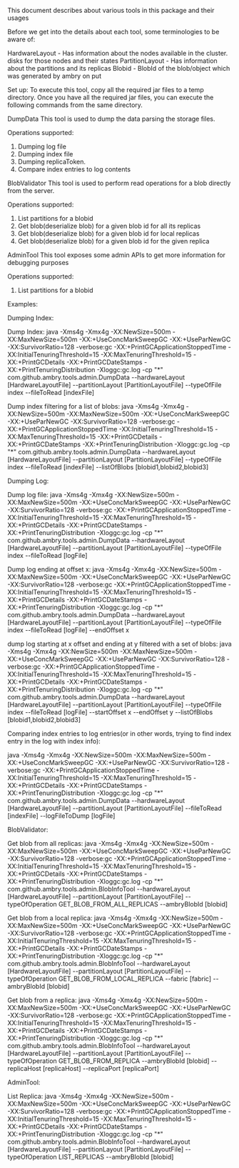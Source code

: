 This document describes about various tools in this package and their usages

Before we get into the details about each tool, some terminologies to be aware of:

HardwareLayout   - Has information about the nodes available in the cluster. disks for those nodes and their states
PartitionLayout  - Has information about the partitions and its replicas
Blobid           - BlobId of the blob/object which was generated by ambry on put


Set up:
To execute this tool, copy all the required jar files to a temp directory. Once you have all the required jar files,
you can execute the following commands from the same directory.


DumpData
This tool is used to dump the data parsing the storage files.
 
Operations supported:
1. Dumping log file
2. Dumping index file
3. Dumping replicaToken. 
4. Compare index entries to log contents

BlobValidator
This tool is used to perform read operations for a blob directly from the server. 

Operations supported:
1. List partitions for a blobid
2. Get blob(deserialize blob) for a given blob id for all its replicas
3. Get blob(deserialize blob) for a given blob id for local replicas
4. Get blob(deserialize blob) for a given blob id for the given replica

AdminTool
This tool exposes some admin APIs to get more information for debugging purposes

Operations supported:
1. List partitions for a blobid

Examples:

Dumping Index:

Dump Index:
java -Xms4g -Xmx4g -XX:NewSize=500m -XX:MaxNewSize=500m -XX:+UseConcMarkSweepGC -XX:+UseParNewGC -XX:SurvivorRatio=128
-verbose:gc -XX:+PrintGCApplicationStoppedTime -XX:InitialTenuringThreshold=15 -XX:MaxTenuringThreshold=15
-XX:+PrintGCDetails -XX:+PrintGCDateStamps -XX:+PrintTenuringDistribution -Xloggc:gc.log
 -cp "*" com.github.ambry.tools.admin.DumpData --hardwareLayout [HardwareLayoutFile]
 --partitionLayout [PartitionLayoutFile] --typeOfFile index --fileToRead [indexFile]

Dump index filtering for a list of blobs:
java -Xms4g -Xmx4g -XX:NewSize=500m -XX:MaxNewSize=500m -XX:+UseConcMarkSweepGC -XX:+UseParNewGC -XX:SurvivorRatio=128
-verbose:gc -XX:+PrintGCApplicationStoppedTime -XX:InitialTenuringThreshold=15 -XX:MaxTenuringThreshold=15
-XX:+PrintGCDetails -XX:+PrintGCDateStamps -XX:+PrintTenuringDistribution -Xloggc:gc.log -cp "*"
com.github.ambry.tools.admin.DumpData --hardwareLayout [HardwareLayoutFile] --partitionLayout [PartitionLayoutFile]
--typeOfFile index --fileToRead [indexFile] --listOfBlobs [blobid1,blobid2,blobid3]

Dumping Log:

Dump log file:
java -Xms4g -Xmx4g -XX:NewSize=500m -XX:MaxNewSize=500m -XX:+UseConcMarkSweepGC -XX:+UseParNewGC
-XX:SurvivorRatio=128 -verbose:gc -XX:+PrintGCApplicationStoppedTime -XX:InitialTenuringThreshold=15
-XX:MaxTenuringThreshold=15 -XX:+PrintGCDetails -XX:+PrintGCDateStamps -XX:+PrintTenuringDistribution
-Xloggc:gc.log -cp "*" com.github.ambry.tools.admin.DumpData --hardwareLayout [HardwareLayoutFile]
--partitionLayout [PartitionLayoutFile] --typeOfFile index --fileToRead [logFile]

Dump log ending at offset x:
java -Xms4g -Xmx4g -XX:NewSize=500m -XX:MaxNewSize=500m -XX:+UseConcMarkSweepGC -XX:+UseParNewGC
-XX:SurvivorRatio=128 -verbose:gc -XX:+PrintGCApplicationStoppedTime -XX:InitialTenuringThreshold=15
-XX:MaxTenuringThreshold=15 -XX:+PrintGCDetails -XX:+PrintGCDateStamps -XX:+PrintTenuringDistribution
-Xloggc:gc.log -cp "*" com.github.ambry.tools.admin.DumpData
--hardwareLayout [HardwareLayoutFile] --partitionLayout [PartitionLayoutFile] --typeOfFile index
--fileToRead [logFile] --endOffset x

dump log starting at x offset and ending at y filtered with a set of blobs:
java -Xms4g -Xmx4g -XX:NewSize=500m -XX:MaxNewSize=500m -XX:+UseConcMarkSweepGC -XX:+UseParNewGC
-XX:SurvivorRatio=128 -verbose:gc -XX:+PrintGCApplicationStoppedTime -XX:InitialTenuringThreshold=15
-XX:MaxTenuringThreshold=15 -XX:+PrintGCDetails -XX:+PrintGCDateStamps -XX:+PrintTenuringDistribution
-Xloggc:gc.log -cp "*" com.github.ambry.tools.admin.DumpData
--hardwareLayout [HardwareLayoutFile] --partitionLayout [PartitionLayoutFile] --typeOfFile index
--fileToRead [logFile] --startOffset x --endOffset y --listOfBlobs [blobid1,blobid2,blobid3]

Comparing index entries to log entries(or in other words, trying to find index entry in the log with index info):

java -Xms4g -Xmx4g -XX:NewSize=500m -XX:MaxNewSize=500m -XX:+UseConcMarkSweepGC -XX:+UseParNewGC
-XX:SurvivorRatio=128 -verbose:gc -XX:+PrintGCApplicationStoppedTime -XX:InitialTenuringThreshold=15
-XX:MaxTenuringThreshold=15 -XX:+PrintGCDetails -XX:+PrintGCDateStamps -XX:+PrintTenuringDistribution
-Xloggc:gc.log -cp "*" com.github.ambry.tools.admin.DumpData
--hardwareLayout [HardwareLayoutFile] --partitionLayout [PartitionLayoutFile] --fileToRead [indexFile]
--logFileToDump [logFile]



BlobValidator:

Get blob from all replicas:
java -Xms4g -Xmx4g -XX:NewSize=500m -XX:MaxNewSize=500m -XX:+UseConcMarkSweepGC -XX:+UseParNewGC
-XX:SurvivorRatio=128 -verbose:gc -XX:+PrintGCApplicationStoppedTime -XX:InitialTenuringThreshold=15
-XX:MaxTenuringThreshold=15 -XX:+PrintGCDetails -XX:+PrintGCDateStamps -XX:+PrintTenuringDistribution
-Xloggc:gc.log -cp "*" com.github.ambry.tools.admin.BlobInfoTool --hardwareLayout [HardwareLayoutFile]
--partitionLayout [PartitionLayoutFile] --typeOfOperation GET_BLOB_FROM_ALL_REPLICAS --ambryBlobId [blobid]

Get blob from a local replica:
java -Xms4g -Xmx4g -XX:NewSize=500m -XX:MaxNewSize=500m -XX:+UseConcMarkSweepGC -XX:+UseParNewGC
-XX:SurvivorRatio=128 -verbose:gc -XX:+PrintGCApplicationStoppedTime -XX:InitialTenuringThreshold=15
-XX:MaxTenuringThreshold=15 -XX:+PrintGCDetails -XX:+PrintGCDateStamps -XX:+PrintTenuringDistribution
-Xloggc:gc.log -cp "*" com.github.ambry.tools.admin.BlobInfoTool --hardwareLayout [HardwareLayoutFile]
--partitionLayout [PartitionLayoutFile] --typeOfOperation GET_BLOB_FROM_LOCAL_REPLICA --fabric [fabric]
--ambryBlobId [blobid]

Get blob from a replica:
java -Xms4g -Xmx4g -XX:NewSize=500m -XX:MaxNewSize=500m -XX:+UseConcMarkSweepGC -XX:+UseParNewGC
-XX:SurvivorRatio=128 -verbose:gc -XX:+PrintGCApplicationStoppedTime -XX:InitialTenuringThreshold=15
-XX:MaxTenuringThreshold=15 -XX:+PrintGCDetails -XX:+PrintGCDateStamps -XX:+PrintTenuringDistribution
-Xloggc:gc.log -cp "*" com.github.ambry.tools.admin.BlobInfoTool --hardwareLayout [HardwareLayoutFile]
--partitionLayout [PartitionLayoutFile] --typeOfOperation GET_BLOB_FROM_REPLICA --ambryBlobId [blobid]
--replicaHost [replicaHost] --replicaPort [replicaPort]

AdminTool:

List Replica:
java -Xms4g -Xmx4g -XX:NewSize=500m -XX:MaxNewSize=500m -XX:+UseConcMarkSweepGC -XX:+UseParNewGC
-XX:SurvivorRatio=128 -verbose:gc -XX:+PrintGCApplicationStoppedTime -XX:InitialTenuringThreshold=15
-XX:MaxTenuringThreshold=15 -XX:+PrintGCDetails -XX:+PrintGCDateStamps -XX:+PrintTenuringDistribution
-Xloggc:gc.log -cp "*" com.github.ambry.tools.admin.BlobInfoTool
--hardwareLayout [HardwareLayoutFile] --partitionLayout [PartitionLayoutFile] --typeOfOperation LIST_REPLICAS
--ambryBlobId [blobid]





